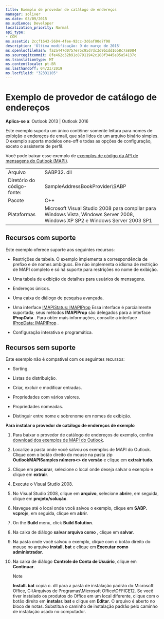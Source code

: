 ```yaml
---
title: Exemplo de provedor de catálogo de endereços
manager: soliver
ms.date: 03/09/2015
ms.audience: Developer
localization_priority: Normal
api_type:
- COM
ms.assetid: 2ccf1643-5604-4fee-92cc-3d6af00e7f98
description: 'Última modificação: 9 de março de 2015'
ms.openlocfilehash: fa2a447d0757e75c95d7dc3d9b1dd16b8c7a8084
ms.sourcegitcommit: 8fe462c32b91c87911942c188f3445e85a54137c
ms.translationtype: MT
ms.contentlocale: pt-BR
ms.lasthandoff: 04/23/2019
ms.locfileid: "32331105"
---
```

# <a name="address-book-provider-sample"></a>Exemplo de provedor de catálogo de endereços

  
  
**Aplica-se a**: Outlook 2013 | Outlook 2016 
  
Este exemplo suporta um único contêiner somente leitura para nomes de exibição e endereços de email, que são lidos de um arquivo binário simples. O exemplo suporta modelos one-off e todas as opções de configuração, exceto o assistente de perfil.
  
Você pode baixar esse exemplo de [exemplos de código da API de mensagens do Outlook (MAPI)](https://go.microsoft.com/fwlink/?LinkId=129740
).
  
|||
|:-----|:-----|
|Arquivo  <br/> |SABP32. dll  <br/> |
| Diretório do código-fonte:  <br/> |SampleAddressBookProvider\SABP  <br/> |
|Pacote  <br/> |C++  <br/> |
|Plataformas  <br/> |Microsoft Visual Studio 2008 para compilar para Windows Vista, Windows Server 2008, Windows XP SP2 e Windows Server 2003 SP1  <br/> |
   
## <a name="supported-features"></a>Recursos com suporte

Este exemplo oferece suporte aos seguintes recursos:
  
- Restrições de tabela. O exemplo implementa a correspondência de prefixo e de nomes ambíguos. Ele não implementa o idioma de restrição de MAPI completo e só há suporte para restrições no nome de exibição.
    
- Uma tabela de exibição de detalhes para usuários de mensagens. 
    
- Endereços únicos.
    
- Uma caixa de diálogo de pesquisa avançada.
    
- Uma interface [IMAPIStatus: IMAPIProp](imapistatusimapiprop.md) Essa interface é parcialmente suportada; seus métodos **IMAPIProp** são delegados para a interface **IPropData** . Para obter mais informações, consulte a interface [IPropData: IMAPIProp](ipropdataimapiprop.md) . 
    
- Configuração interativa e programática.
    
## <a name="unsupported-features"></a>Recursos sem suporte

Este exemplo não é compatível com os seguintes recursos:
  
- Sorting.
    
- Listas de distribuição.
    
- Criar, excluir e modificar entradas.
    
- Propriedades com vários valores.
    
- Propriedades nomeadas.
    
- Distinguir entre nome e sobrenome em nomes de exibição.
    
 **Para instalar o provedor de catálogo de endereços de exemplo**
  
1. Para baixar o provedor de catálogo de endereços de exemplo, confira [download dos exemplos de MAPI do Outlook](downloading-the-outlook-mapi-samples.md).
    
2. Localize a pasta onde você salvou os exemplos de MAPI do Outlook. Clique com o botão direito do mouse na pasta zip **OutlookMAPISamples número\<\> de versão** e clique em **extrair tudo**.
    
3. Clique em **procurar**, selecione o local onde deseja salvar o exemplo e clique em **extrair**.
    
4. Execute o Visual Studio 2008.
    
5. No Visual Studio 2008, clique em **arquivo**, selecione **abrir**e, em seguida, clique em **projeto/solução**.
    
6. Navegue até o local onde você salvou o exemplo, clique em **SABP. vcproj**e, em seguida, clique em **abrir**.
    
7. On the **Build** menu, click **Build Solution**.
    
8. Na caixa de diálogo **salvar arquivo como** , clique em **salvar**.
    
9. Na pasta onde você salvou o exemplo, clique com o botão direito do mouse no arquivo **install. bat** e clique em **Executar como administrador**.
    
10. Na caixa de diálogo **Controle de Conta de Usuário**, clique em **Continuar**.
    
    > [!NOTE]
    > **Install. bat** copia o. dll para a pasta de instalação padrão do Microsoft Office, C:\Arquivos de Programas\Microsoft Office\OFFICE12\. Se você tiver instalado os produtos do Office em um local diferente, clique com o botão direito em **instalar. bat** e clique em **Editar**. O arquivo é aberto no bloco de notas. Substitua o caminho de instalação padrão pelo caminho de instalação usado no computador. 
  

